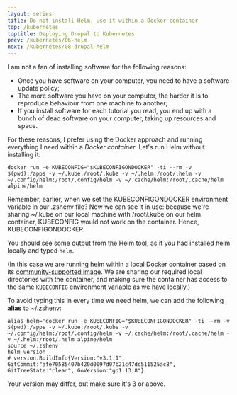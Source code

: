 ```yaml
---
layout: series
title: Do not install Helm, use it within a Docker container
top: /kubernetes
toptitle: Deploying Drupal to Kubernetes
prev: /kubernetes/06-helm
next: /kubernetes/08-drupal-helm
---
```


I am not a fan of installing software for the following reasons:

* Once you have software on your computer, you need to have a software update policy;
* The more software you have on your computer, the harder it is to reproduce behaviour from one machine to another;
* If you install software for each tutorial you read, you end up with a bunch of dead software on your computer, taking up resources and space.

For these reasons, I prefer using the Docker approach and running everything I need within a _Docker container_. Let's run Helm without installing it:

    docker run -e KUBECONFIG="$KUBECONFIGONDOCKER" -ti --rm -v $(pwd):/apps -v ~/.kube:/root/.kube -v ~/.helm:/root/.helm -v ~/.config/helm:/root/.config/helm -v ~/.cache/helm:/root/.cache/helm alpine/helm

Remember, earlier, when we set the KUBECONFIGONDOCKER environment variable in our .zshenv file? Now we can see it in use: because we're sharing ~/.kube on our local machine with /root/.kube on our helm container, KUBECONFIG would not work on the container. Hence, KUBECONFIGONDOCKER.

You should see some output from the Helm tool, as if you had installed helm locally and typed `helm`.

(In this case we are running helm within a local Docker container based on its [community-supported image](https://hub.docker.com/r/alpine/helm). We are sharing our required local directories with the container, and making sure the container has access to the same `KUBECONFIG` environment variable as we have locally.)

To avoid typing this in every time we need helm, we can add the following **alias** to ~/.zshenv:

    alias helm='docker run -e KUBECONFIG="$KUBECONFIGONDOCKER" -ti --rm -v $(pwd):/apps -v ~/.kube:/root/.kube -v ~/.config/helm:/root/.config/helm -v ~/.cache/helm:/root/.cache/helm -v ~/.helm:/root/.helm alpine/helm'
    source ~/.zshenv
    helm version
    # version.BuildInfo{Version:"v3.1.1", GitCommit:"afe70585407b420d0097d07b21c47dc511525ac8", GitTreeState:"clean", GoVersion:"go1.13.8"}

Your version may differ, but make sure it's 3 or above.
